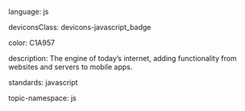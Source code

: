 language: js

deviconsClass: devicons-javascript_badge

color: C1A957

description: The engine of today’s internet, adding functionality from websites and servers to mobile apps.


standards: javascript

topic-namespace: js
